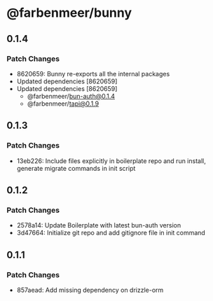 # @farbenmeer/bunny

## 0.1.4

### Patch Changes

- 8620659: Bunny re-exports all the internal packages
- Updated dependencies [8620659]
- Updated dependencies [8620659]
  - @farbenmeer/bun-auth@0.1.4
  - @farbenmeer/tapi@0.1.9

## 0.1.3

### Patch Changes

- 13eb226: Include files explicitly in boilerplate repo and run install, generate migrate commands in init script

## 0.1.2

### Patch Changes

- 2578a14: Update Boilerplate with latest bun-auth version
- 3d47664: Initialize git repo and add gitignore file in init command

## 0.1.1

### Patch Changes

- 857aead: Add missing dependency on drizzle-orm
